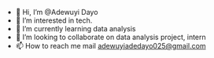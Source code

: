- 👋 Hi, I’m @Adewuyi Dayo
- 👀 I’m interested in tech.
- 🌱 I’m currently learning data analysis
- 💞️ I’m looking to collaborate on data analysis project, intern
- 📫 How to reach me mail adewuyiadedayo025@gmail.com

<!---
Adewuy/Adewuy is a ✨ special ✨ repository because its `README.md` (this file) appears on your GitHub profile.
You can click the Preview link to take a look at your changes.
--->
